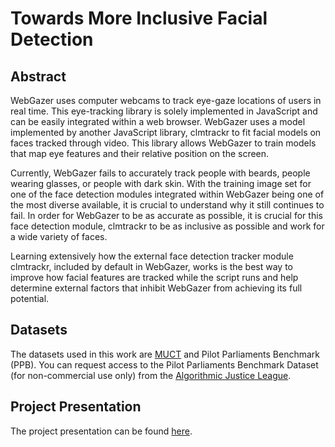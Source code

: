 # Towards More Inclusive Facial Detection

## Abstract
WebGazer uses computer webcams to track eye-gaze locations of users in real time. This eye-tracking library is solely implemented in JavaScript and can be easily integrated within a web browser. WebGazer uses a model implemented by another JavaScript library, clmtrackr to fit facial models on faces tracked through video. This library allows WebGazer to train models that map eye features and their relative position on the screen.

Currently, WebGazer fails to accurately track people with beards, people wearing glasses, or people with dark skin. With the training image set for one of the face detection modules integrated within WebGazer being one of the most diverse available, it is crucial to understand why it still continues to fail. In order for WebGazer to be as accurate as possible, it is crucial for this face detection module, clmtrackr to be as inclusive as possible and work for a wide variety of faces.

Learning extensively how the external face detection tracker module clmtrackr, included by default in WebGazer, works is the best way to improve how facial features are tracked while the script runs and help determine external factors that inhibit WebGazer from achieving its full potential.

## Datasets
The datasets used in this work are [MUCT](http://www.milbo.org/muct/) and Pilot Parliaments Benchmark (PPB). You can request access to the Pilot Parliaments Benchmark Dataset (for non-commercial use only) from the [Algorithmic Justice League](https://www.ajlunited.org/connect/request-dataset-for-research).

## Project Presentation
The project presentation can be found [here](https://docs.google.com/presentation/d/e/2PACX-1vQYkkshsEJSTDI2gJ0n2nbzFXtnoE_PbInYXVWYsq4oXIYgbrI8vxgUHqg53ANup9-KveUmWr1w8g5t/pub?start=false&loop=false&delayms=3000&slide=id.p).

